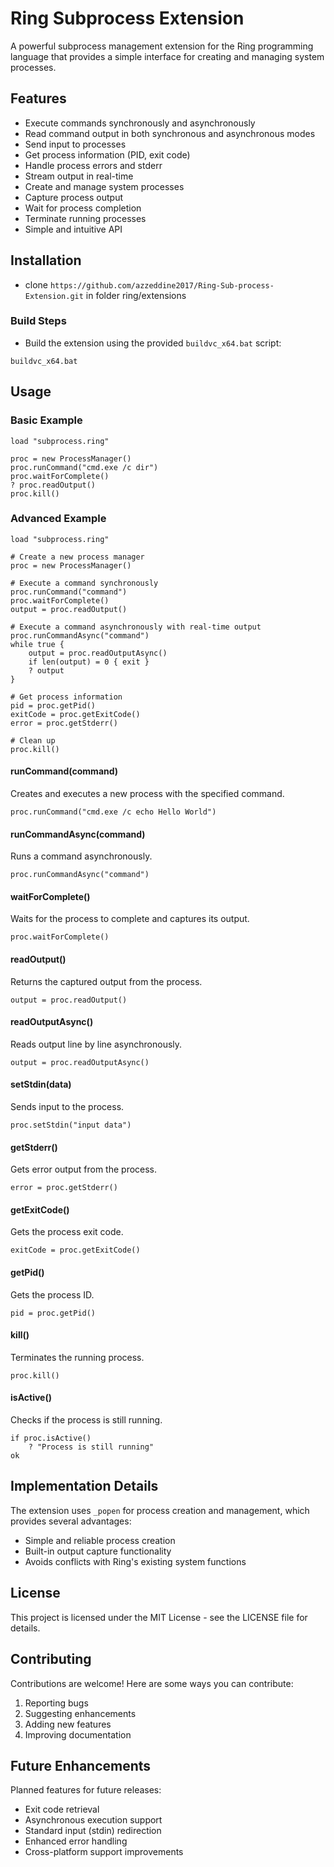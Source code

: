 # Ring Subprocess Extension

A powerful subprocess management extension for the Ring programming language that provides a simple interface for creating and managing system processes.

## Features

- Execute commands synchronously and asynchronously
- Read command output in both synchronous and asynchronous modes
- Send input to processes
- Get process information (PID, exit code)
- Handle process errors and stderr
- Stream output in real-time
- Create and manage system processes
- Capture process output
- Wait for process completion
- Terminate running processes
- Simple and intuitive API

## Installation

- clone `https://github.com/azzeddine2017/Ring-Sub-process-Extension.git` in folder ring/extensions

### Build Steps

- Build the extension using the provided `buildvc_x64.bat` script:
```batch
buildvc_x64.bat
```

## Usage

### Basic Example

```ring
load "subprocess.ring"

proc = new ProcessManager()
proc.runCommand("cmd.exe /c dir")
proc.waitForComplete()
? proc.readOutput()
proc.kill()
```
### Advanced Example

```ring
load "subprocess.ring"

# Create a new process manager
proc = new ProcessManager()

# Execute a command synchronously
proc.runCommand("command")
proc.waitForComplete()
output = proc.readOutput()

# Execute a command asynchronously with real-time output
proc.runCommandAsync("command")
while true {
    output = proc.readOutputAsync()
    if len(output) = 0 { exit }
    ? output
}

# Get process information
pid = proc.getPid()
exitCode = proc.getExitCode()
error = proc.getStderr()

# Clean up
proc.kill()
```


#### runCommand(command)
Creates and executes a new process with the specified command.
```ring
proc.runCommand("cmd.exe /c echo Hello World")
```

#### runCommandAsync(command)
Runs a command asynchronously.
```ring
proc.runCommandAsync("command")
```

#### waitForComplete()
Waits for the process to complete and captures its output.
```ring
proc.waitForComplete()
```

#### readOutput()
Returns the captured output from the process.
```ring
output = proc.readOutput()
```

#### readOutputAsync()
Reads output line by line asynchronously.
```ring
output = proc.readOutputAsync()
```

#### setStdin(data)
Sends input to the process.
```ring
proc.setStdin("input data")
```

#### getStderr()
Gets error output from the process.
```ring
error = proc.getStderr()
```

#### getExitCode()
Gets the process exit code.
```ring
exitCode = proc.getExitCode()
```

#### getPid()
Gets the process ID.
```ring
pid = proc.getPid()
```

#### kill()
Terminates the running process.
```ring
proc.kill()
```

#### isActive()
Checks if the process is still running.
```ring
if proc.isActive()
    ? "Process is still running"
ok
```


## Implementation Details

The extension uses `_popen` for process creation and management, which provides several advantages:
- Simple and reliable process creation
- Built-in output capture functionality
- Avoids conflicts with Ring's existing system functions


## License

This project is licensed under the MIT License - see the LICENSE file for details.

## Contributing

Contributions are welcome! Here are some ways you can contribute:
1. Reporting bugs
2. Suggesting enhancements
3. Adding new features
4. Improving documentation

## Future Enhancements

Planned features for future releases:
- Exit code retrieval
- Asynchronous execution support
- Standard input (stdin) redirection
- Enhanced error handling
- Cross-platform support improvements
